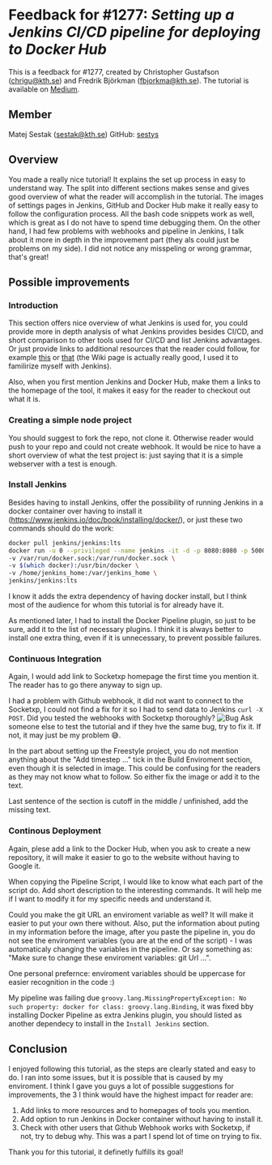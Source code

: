 # Feedback for #1277: *Setting up a Jenkins CI/CD pipeline for deploying to Docker Hub*
This is a feedback for #1277, created by Christopher Gustafson (chrigu@kth.se) and Fredrik Björkman (fbjorkma@kth.se). 
The tutorial is available on [Medium](https://christophergustafson.medium.com/creating-a-jenkins-ci-cd-pipeline-45bf747643b5).

## Member
Matej Sestak (sestak@kth.se)
GitHub: [sestys](https://github.com/sestys)

## Overview
You made a really nice tutorial! It explains the set up process in easy to understand way.
The split into different sections makes sense and gives good overview of what the reader will accomplish in the tutorial.
The images of settings pages in Jenkins, GitHub and Docker Hub make it really easy to follow the configuration process. 
All the bash code snippets work as well, which is great as I do not have to spend time debugging them. On the other hand, I had few problems with webhooks and pipeline in Jenkins, I talk about it more in depth in the improvement part (they als could just be problems on my side).
I did not notice any misspeling or wrong grammar, that's great!


## Possible improvements

### Introduction
This section offers nice overview of what Jenkins is used for, you could provide more in depth analysis of what Jenkins provides besides CI/CD, and short comparison to other tools used for CI/CD and list Jenkins advantages. Or just provide links to additional resources that the reader could follow, for example [this](https://www.infoworld.com/article/3239666/what-is-jenkins-the-ci-server-explained.html) or [that](https://en.wikipedia.org/wiki/Jenkins_(software)) (the Wiki page is actually really good, I used it to familirize myself with Jenkins).

Also, when you first mention Jenkins and Docker Hub, make them a links to the homepage of the tool, it makes it easy for the reader to checkout out what it is.

### Creating a simple node project
You should suggest to fork the repo, not clone it. Otherwise reader would push to your repo and could not create webhook.
It would be nice to have a short overview of what the test project is: just saying that it is a simple webserver with a test is enough.

### Install Jenkins
Besides having to install Jenkins, offer the possibility of running Jenkins in a docker container over having to install it (https://www.jenkins.io/doc/book/installing/docker/), or just these two commands should do the work: 
```bash
docker pull jenkins/jenkins:lts
docker run -u 0 --privileged --name jenkins -it -d -p 8080:8080 -p 50000:50000 \
-v /var/run/docker.sock:/var/run/docker.sock \
-v $(which docker):/usr/bin/docker \
-v /home/jenkins_home:/var/jenkins_home \
jenkins/jenkins:lts
```
I know it adds the extra dependency of having docker install, but I think most of the audience for whom this tutorial is for already have it.

As mentioned later, I had to install the Docker Pipeline plugin, so just to be sure, add it to the list of necessary plugins. I think it is always better to install one extra thing, even if it is unnecessary, to prevent possible failures.


### Continuous Integration
Again, I would add link to Socketxp homepage the first time you mention it. The reader has to go there anyway to sign up.

I had a problem with Github webhook, it did not want to connect to the Socketxp, I could not find a fix for it so I had to send data to Jenkins `curl -X POST`. Did you tested the webhooks with Socketxp thoroughly? ![Bug](https://github.com/sestys/devops-course/raw/d55d63cd98529ac51da470a4d49342bb5b506e58/contributions/feedback/sestak/socket-problem.png)
Ask someone else to test the tutorial and if they hve the same bug, try to fix it. If not, it may just be my problem 😅️.

In the part about setting up the Freestyle project, you do not mention anything about the "Add timestep ..." tick in the Build Enviroment section, even though it is selected in image.
This could be confusing for the readers as they may not know what to follow. So either fix the image or add it to the text. 
 
Last sentence of the section is cutoff in the middle / unfinished, add the missing text.

### Continous Deployment
Again, plese add a link to the Docker Hub, when you ask to create a new repository, it will make it easier to go to the website without having to Google it.

When copying the Pipeline Script, I would like to know what each part of the script do. Add short description to the interesting commands. It will help me if I want to modify it for my specific needs and understand it.

Could you make the git URL an enviroment variable as well? It will make it easier to put your own there without.
Also, put the information about puting in my information before the image, after you paste the pipeline in, you do not see the enviroment variables (you are at the end of the script) - I was automaticaly changing the variables in the pipeline. Or say something as: "Make sure to change these enviroment variables: git Url ...". 

One personal prefernce: enviroment variables should be uppercase for easier recognition in the code :)

My pipeline was failing due `groovy.lang.MissingPropertyException: No such property: docker for class: groovy.lang.Binding`, it was fixed bby installing Docker Pipeline as extra Jenkins plugin, you should listed as another dependecy to install in the `Install Jenkins` section.

## Conclusion
I enjoyed following this tutorial, as the steps are clearly stated and easy to do. I ran into some issues, but it is possible that is caused by my enviroment. 
I think I gave you guys a lot of possible suggestions for improvements, the 3 I think would have the highest impact for reader are:
1. Add links to more resources and to homepages of tools you mention.
2. Add option to run Jenkins in Docker container without having to install it.
3. Check with other users that Github Webhook works with Socketxp, if not, try to debug why. This was a part I spend lot of time on trying to fix.

Thank you for this tutorial, it definetly fulfills its goal!
